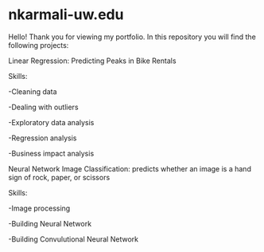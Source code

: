# nkarmali-uw.edu
Hello! Thank you for viewing my portfolio. In this repository you will find the following projects: 

Linear Regression: Predicting Peaks in Bike Rentals 

Skills:

-Cleaning data 

-Dealing with outliers

-Exploratory data analysis

-Regression analysis 

-Business impact analysis



Neural Network Image Classification: predicts whether an image is a hand sign of rock, paper, or scissors 

Skills:

-Image processing 

-Building Neural Network

-Building Convulutional Neural Network
